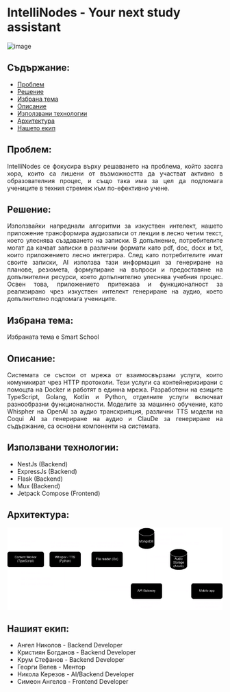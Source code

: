 # IntelliNodes - Your next study assistant

![image](https://github.com/NikiKerezov/IntelliNotes/assets/72574892/d94f4448-32c5-4926-890e-293cd89616fb)

## Съдържание:
- [Проблем](#problem)
- [Решение](#solution)
- [Избрана тема](#theme)
- [Описание](#description)
- [Използвани технологии](#technologies)
- [Архитектура](#architecture)
- [Нашето екип](#team)

<a name="problem"/>

## Проблем:
<p align="justify">IntelliNodes се фокусира върху решаването на проблема, който засяга хора, които са лишени от възможността да участват активно в образователния процес, и също така има за цел да подпомага учениците в техния стремеж към по-ефективно учене.</p>

<a name="solution"/>

## Решение:
<p align="justify">Използвайки напреднали алгоритми за изкуствен интелект, нашето приложение трансформира аудиозаписи от лекции в лесно четим текст, което улеснява създаването на записки.
В допълнение, потребителите могат да качват записки в различни формати като pdf, doc, docx и txt, които приложението лесно интегрира.
След като потребителите имат своите записки, AI използва тази информация за генериране на планове, резюмета, формулиране на въпроси и предоставяне на допълнителни ресурси, което допълнително улеснява учебния процес. Освен това, приложението притежава и функционалност за реализирано чрез изкуствен интелект генериране на аудио, което допълнително подпомага учениците.</p>

<a name="theme"/>

## Избрана тема:
Избраната тема е Smart School

<a name="description"/>

## Описание:
<p align="justify">Системата се състои от мрежа от взаимосвързани услуги, които комуникират чрез HTTP протоколи. Тези услуги са контейнеризирани с помощта на Docker и работят в единна мрежа. Разработени на езиците TypeScript, Golang, Kotlin и Python, отделните услуги включват разнообразни функционалности. Моделите за машинно обучение, като Whispher на OpenAI за аудио транскрипция, различни TTS модели на Coqui AI за генериране на аудио и ClauDe за генериране на съдържание, са основни компоненти на системата.</p>

<a name="technologies"/>

## Използвани технологии:
- NestJs (Backend)
- ExpressJs (Backend)
- Flask (Backend)
- Mux (Backend)
- Jetpack Compose (Frontend)

<a name="architecture"/>

## Архитектура:

![image](https://github.com/NikiKerezov/IntelliNotes/blob/main/architecture.png)

<a name="team"/>

## Нашият екип:
- Ангел Николов - Backend Developer
- Кристиян Богданов - Backend Developer
- Крум Стефанов - Backend Developer
- Георги Велев - Ментор
- Никола Керезов - AI/Backend Developer
- Симеон Ангелов - Frontend Developer
